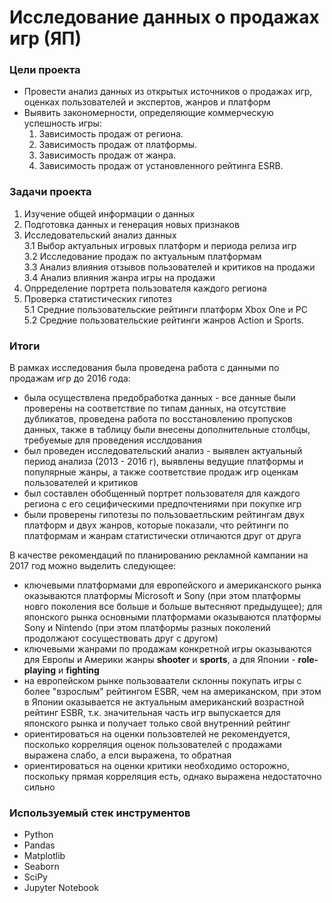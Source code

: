 # Исследование данных о продажах игр (ЯП)

### Цели проекта

- Провести анализ данных из открытых источников о продажах игр, оценках пользователей и экспертов, жанров и платформ
- Выявить закономерности, определяющие коммерческую успешность игры:
    1. Зависимость продаж от региона.
    2. Зависимость продаж от платформы.
    3. Зависимость продаж от жанра.
    4. Зависимость продаж от установленного рейтинга ESRB.

### Задачи проекта

1. Изучение общей информации о данных  
2. Подготовка данных и генерация новых признаков  
3. Исследовательский анализ данных  
    3.1 Выбор актуальных игровых платформ и периода релиза игр  
    3.2 Исследование продаж по актуальным платформам  
    3.3 Анализ влияния отзывов пользователей и критиков на продажи  
    3.4 Анализ влияния жанра игры на продажи  
4. Опрределение портрета пользователя каждого региона  
5. Проверка статистических гипотез  
    5.1 Средние пользовательские рейтинги платформ Xbox One и PC  
    5.2 Средние пользовательские рейтинги жанров Action и Sports.  

### Итоги

В рамках исследования была проведена работа с данными по продажам игр до 2016 года:
* была осуществлена предобработка данных - все данные были проверены на соответствие по типам данных, на отсутствие дубликатов, проведена работа по восстановлению пропусков данных, также в таблицу были внесены дополнительные столбцы, требуемые для проведения исслдования
* был проведен исследовательский анализ - выявлен актуальный период анализа (2013 - 2016 г), выявлены ведущие платформы и популярные жанры, а также соответствие продаж игр оценкам пользователей и критиков
* был составлен обобщенный портрет пользователя для каждого региона с его сецифическими предпочтениями при покупке игр
* были проверены гипотезы по пользоваетльским рейтингам двух платформ и двух жанров, которые показали, что рейтинги по платформам и жанрам статистически отличаются друг от друга

В качестве рекомендаций по планированию рекламной кампании на 2017 год можно выделить следующее:
* ключевыми платформами для европейского и американского рынка оказываются платформы Microsoft и Sony (при этом платформы новго поколения все больше и больше вытесняют предыдущее); для японского рынка основными платформами оказываются платформы Sony и Nintendo (при этом платформы разных поколений продолжают сосуществовать друг с другом)
* ключевыми жанрами по продажам конкретной игры оказываются для Европы и Америки жанры __shooter__ и __sports__, а для Японии - __role-playing__ и __fighting__
* на европейском рынке пользоваатели склонны покупать игры с более "взрослым" рейтингом ESBR, чем на американском, при этом в Японии оказывается не актуальным американский возрастной рейтинг ESBR, т.к. значительная часть игр выпускается для японского рынка и получает только свой внутренний рейтинг
* ориентироваться на оценки пользовтелей не рекомендуется, посколько корреляция оценок пользователей с продажами выражена слабо, а елси выражена, то обратная
* ориентироваться на оценки критики необходимо осторожно, поскольку прямая корреляция есть, однако выражена недостаточно сильно

### Используемый стек инструментов

- Python
- Pandas
- Matplotlib
- Seaborn
- SciPy
- Jupyter Notebook
